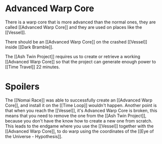# Advanced Warp Core

There is a warp core that is more advanced than the normal ones, they are called [[Advanced Warp Core]] and they are used on places like the [[Vessel]].

There should be an [[Advanced Warp Core]] on the crashed [[Vessel]] inside [[Dark Bramble]].

The [[Ash Twin Project]] requires us to create or retrieve a working [[Advanced Warp Core]] so that the project can generate enough power to [[Time Travel]] 22 minutes.

# Spoilers

The [[Nomai Race]] was able to successfully create an [[Advanced Warp Core]], and install it on the [[Time Loop]] wouldn't happen.
Another point is that when you reach the [[Vessel]], it's Advanced Warp Core is broken, this means that you need to remove the one from the [[Ash Twin Project]], because you don't have the know how to create a new one from scratch.
This leads to the endgame where you use the [[Vessel]] together with the [[Advanced Warp Core]], to do warp using the coordinates of the [[Eye of the Universe - Hypothesis]].